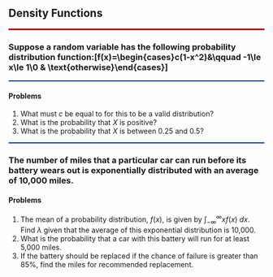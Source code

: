 
<h2> Density Functions </h2>
<hr style="height: 3px; background-color: #AA0000;">

### Suppose a random variable has the following probability distribution function:\[f(x)=\begin{cases}c(1-x^2)&\qquad -1\le x\le 1\\0 & \text{otherwise}\end{cases}\]

<hr style="height: 2px; background-color: #003282;">

#### Problems

1. What must $c$ be equal to for this to be a valid distribution?
2. What is the probability that $X$ is positive?
3.  What is the probability that $X$ is between 0.25 and 0.5?

<hr style="height: 2px; background-color: #003282;">

### The number of miles that a particular car can run before its battery wears out is exponentially distributed with an average of 10,000 miles.

#### Problems
1. The mean of a probability distribution, $f(x)$, is given by $\int_{-\infty}^{\infty}xf(x)\ dx$. Find $\lambda$ given that the average of this exponential distribution is 10,000.
2. What is the probability that a car with this battery will run for at least 5,000 miles.
3. If the battery should be replaced if the chance of failure is greater than 85\%, find the miles for recommended replacement.
